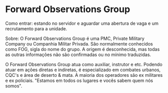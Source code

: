# Forward Observations Group #


Como entrar:  estando no servidor e aguardar uma abertura de vaga e um recrutamento para a unidade.

Sobre: O Forward Observations Group é uma PMC, Private Military Company ou Companhia Militar Privada. São normalmente conhecidos como FOG, sigla do nome do grupo. A origem é desconhecida, mas todas as outras informações não são confirmadas ou no mínimo traduzidas.

O Forward Observations Group atua como auxiliar, instrutor e etc. Podendo atuar em ações diretas e indiretas, é especializado em combates urbanos, CQC's e área de deserto & mata. A maioria dos operadores são ex militares e ex policiais. "Estamos em todos os lugares e vocês sabem quem nós somos".
